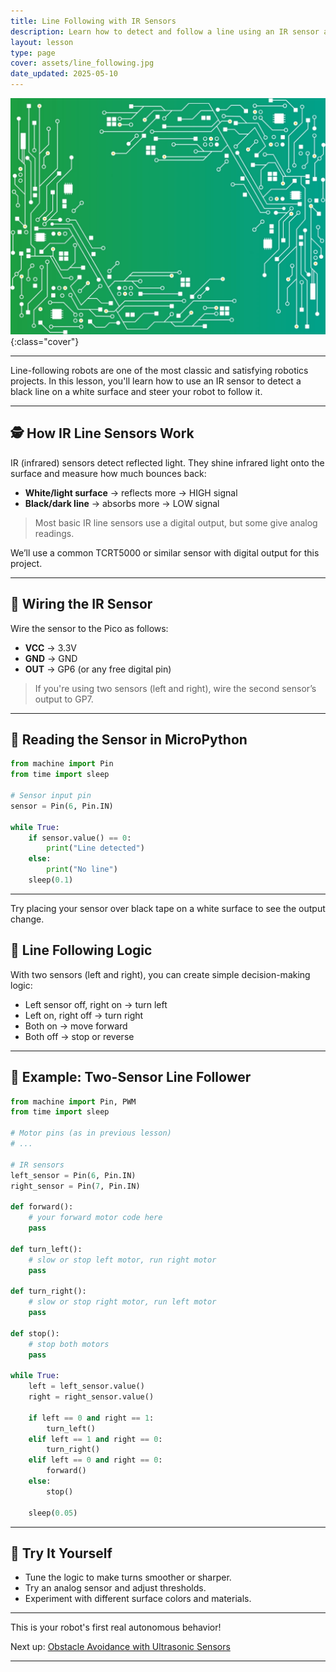 ```yaml
---
title: Line Following with IR Sensors
description: Learn how to detect and follow a line using an IR sensor and MicroPython.
layout: lesson
type: page
cover: assets/line_following.jpg
date_updated: 2025-05-10
---
```


![Cover](assets/02.jpg){:class="cover"}

---

Line-following robots are one of the most classic and satisfying robotics projects. In this lesson, you'll learn how to use an IR sensor to detect a black line on a white surface and steer your robot to follow it.

---

## 🕵️ How IR Line Sensors Work

IR (infrared) sensors detect reflected light. They shine infrared light onto the surface and measure how much bounces back:

- **White/light surface** → reflects more → HIGH signal  
- **Black/dark line** → absorbs more → LOW signal  

> Most basic IR line sensors use a digital output, but some give analog readings.

We’ll use a common TCRT5000 or similar sensor with digital output for this project.

---

## 🔌 Wiring the IR Sensor

Wire the sensor to the Pico as follows:

- **VCC** → 3.3V  
- **GND** → GND  
- **OUT** → GP6 (or any free digital pin)  

> If you're using two sensors (left and right), wire the second sensor’s output to GP7.

---

## 🧪 Reading the Sensor in MicroPython

```python
from machine import Pin
from time import sleep

# Sensor input pin
sensor = Pin(6, Pin.IN)

while True:
    if sensor.value() == 0:
        print("Line detected")
    else:
        print("No line")
    sleep(0.1)
```

---

Try placing your sensor over black tape on a white surface to see the output change.

## 🧠 Line Following Logic

With two sensors (left and right), you can create simple decision-making logic:

- Left sensor off, right on → turn left
- Left on, right off → turn right
- Both on → move forward
- Both off → stop or reverse

---

## 🧰 Example: Two-Sensor Line Follower

```python
from machine import Pin, PWM
from time import sleep

# Motor pins (as in previous lesson)
# ...

# IR sensors
left_sensor = Pin(6, Pin.IN)
right_sensor = Pin(7, Pin.IN)

def forward():
    # your forward motor code here
    pass

def turn_left():
    # slow or stop left motor, run right motor
    pass

def turn_right():
    # slow or stop right motor, run left motor
    pass

def stop():
    # stop both motors
    pass

while True:
    left = left_sensor.value()
    right = right_sensor.value()

    if left == 0 and right == 1:
        turn_left()
    elif left == 1 and right == 0:
        turn_right()
    elif left == 0 and right == 0:
        forward()
    else:
        stop()

    sleep(0.05)
```

---

## 🧩 Try It Yourself

- Tune the logic to make turns smoother or sharper.
- Try an analog sensor and adjust thresholds.
- Experiment with different surface colors and materials.

---

This is your robot's first real autonomous behavior!

Next up: [Obstacle Avoidance with Ultrasonic Sensors](05_ultrasonic_sensor)

---